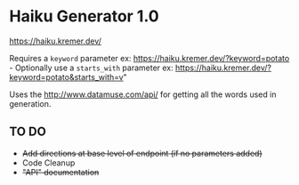 Haiku Generator 1.0
=
https://haiku.kremer.dev/

Requires a `keyword` parameter ex: https://haiku.kremer.dev/?keyword=potato - 
Optionally use a `starts_with` parameter ex: https://haiku.kremer.dev/?keyword=potato&starts_with=v"

Uses the http://www.datamuse.com/api/ for getting all the words used in generation.

TO DO
-----
* ~~Add directions at base level of endpoint (if no parameters added)~~
* Code Cleanup
* ~~"API" documentation~~
